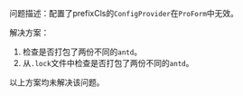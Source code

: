 问题描述：配置了prefixCls的`ConfigProvider`在`ProForm`中无效。

解决方案：

1. 检查是否打包了两份不同的`antd`。
2. 从`.lock`文件中检查是否打包了两份不同的`antd`。

以上方案均未解决该问题。
